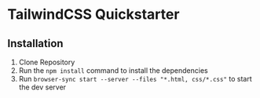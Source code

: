 # TailwindCSS Quickstarter

## Installation

1. Clone Repository
2. Run the `npm install` command to install the dependencies
3. Run `browser-sync start --server --files "*.html, css/*.css"` to start the dev server